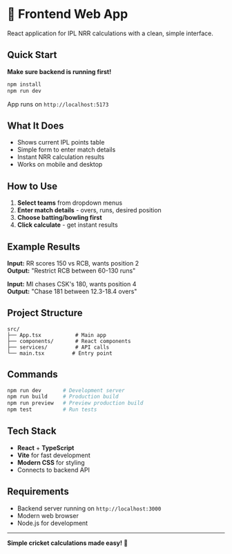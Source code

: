 # 🏏 Frontend Web App

React application for IPL NRR calculations with a clean, simple interface.

## Quick Start

**Make sure backend is running first!**

```bash
npm install
npm run dev
```

App runs on `http://localhost:5173`

## What It Does

- Shows current IPL points table
- Simple form to enter match details
- Instant NRR calculation results
- Works on mobile and desktop

## How to Use

1. **Select teams** from dropdown menus
2. **Enter match details** - overs, runs, desired position  
3. **Choose batting/bowling first**
4. **Click calculate** - get instant results

## Example Results

**Input:** RR scores 150 vs RCB, wants position 2  
**Output:** "Restrict RCB between 60-130 runs"

**Input:** MI chases CSK's 180, wants position 4  
**Output:** "Chase 181 between 12.3-18.4 overs"

## Project Structure

```
src/
├── App.tsx           # Main app
├── components/       # React components  
├── services/         # API calls
└── main.tsx         # Entry point
```

## Commands

```bash
npm run dev       # Development server
npm run build     # Production build
npm run preview   # Preview production build
npm test          # Run tests
```

## Tech Stack

- **React** + **TypeScript**
- **Vite** for fast development
- **Modern CSS** for styling
- Connects to backend API

## Requirements

- Backend server running on `http://localhost:3000`
- Modern web browser
- Node.js for development

---
**Simple cricket calculations made easy!** 🏏
